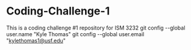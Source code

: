# Coding-Challenge-1
This is a coding challenge #1 repository for ISM 3232
git config --global user.name "Kyle Thomas"
git config --global user.email "kylethomas1@usf.edu"

